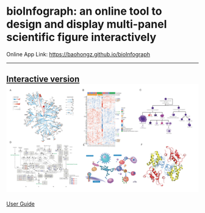 # bioInfograph: an online tool to design and display multi-panel scientific figure interactively

Online App Link: https://baohongz.github.io/bioInfograph

---
[Interactive version](https://baohongz.github.io/bioInfograph/figure/Fig1.html)
![bioInfograph](figure/Figure1.jpg?raw=true "bioInfograph")
---
[User Guide](https://baohongz.github.io/bioInfograph/help.html)
